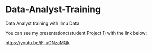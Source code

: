 # Data-Analyst-Training
Data Analyst training with Ilmu Data

You can see my presentationc(student Project 1) with the link below:

https://youtu.be/iF-uONzaMQk

